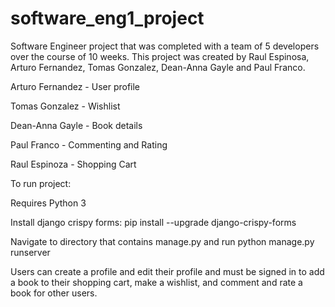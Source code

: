 # software_eng1_project
Software Engineer project that was completed with a team of 5 developers over the course of 10 weeks. 
This project was created by Raul Espinosa, Arturo Fernandez, Tomas Gonzalez, Dean-Anna Gayle and Paul Franco.

Arturo Fernandez - User profile

Tomas Gonzalez -   Wishlist

Dean-Anna Gayle -  Book details

Paul Franco -      Commenting and Rating

Raul Espinoza -    Shopping Cart

To run project:

Requires Python 3 

Install django crispy forms: pip install --upgrade django-crispy-forms

Navigate to directory that contains manage.py and run python manage.py runserver

Users can create a profile and edit their profile and must be signed in to add a book to their shopping cart, make a wishlist, and comment and rate a book for other users.
